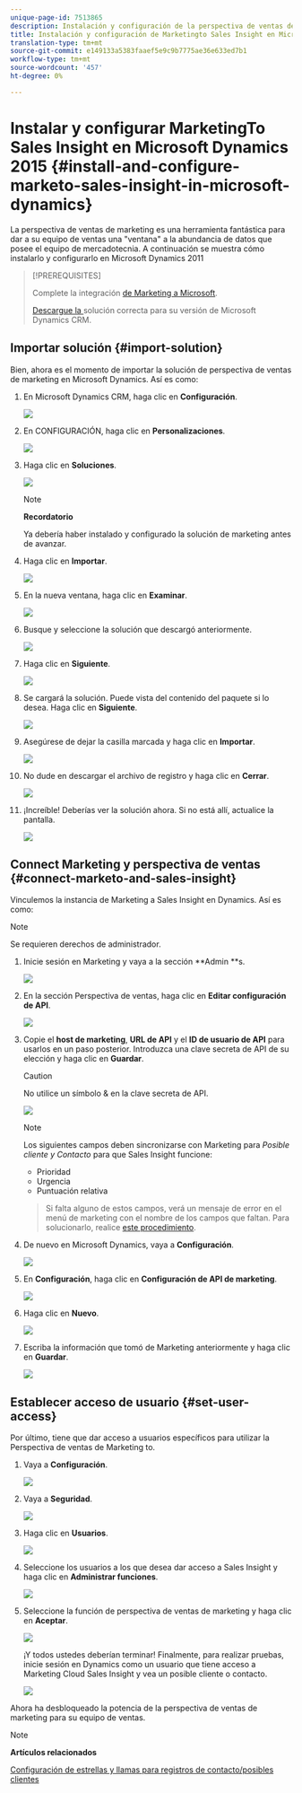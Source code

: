 ```yaml
---
unique-page-id: 7513865
description: Instalación y configuración de la perspectiva de ventas de marketing en Microsoft Dynamics 2015 - Documentos de marketing - Documentación del producto
title: Instalación y configuración de Marketingto Sales Insight en Microsoft Dynamics 2015
translation-type: tm+mt
source-git-commit: e149133a5383faaef5e9c9b7775ae36e633ed7b1
workflow-type: tm+mt
source-wordcount: '457'
ht-degree: 0%

---
```



# Instalar y configurar MarketingTo Sales Insight en Microsoft Dynamics 2015 {#install-and-configure-marketo-sales-insight-in-microsoft-dynamics}

La perspectiva de ventas de marketing es una herramienta fantástica para dar a su equipo de ventas una &quot;ventana&quot; a la abundancia de datos que posee el equipo de mercadotecnia. A continuación se muestra cómo instalarlo y configurarlo en Microsoft Dynamics 2011

>[!PREREQUISITES]
>
>Complete la integración [de Marketing a Microsoft](http://docs.marketo.com/x/ZwBd).
>
>[Descargue la ](http://docs.marketo.com/x/LoJo) solución correcta para su versión de Microsoft Dynamics CRM.

## Importar solución {#import-solution}

Bien, ahora es el momento de importar la solución de perspectiva de ventas de marketing en Microsoft Dynamics. Así es como:

1. En Microsoft Dynamics CRM, haga clic en **Configuración**.

   ![](assets/image2014-12-12-9-3a4-3a56.png)

1. En CONFIGURACIÓN, haga clic en **Personalizaciones**.

   ![](assets/image2015-4-29-14-3a22-3a1.png)

1. Haga clic en **Soluciones**.

   ![](assets/image2014-12-12-9-3a5-3a17.png)

   >[!NOTE]
   >
   >**Recordatorio**
   >
   >
   >Ya debería haber instalado y configurado la solución de marketing antes de avanzar.

1. Haga clic en **Importar**.

   ![](assets/image2014-12-12-9-3a5-3a27.png)

1. En la nueva ventana, haga clic en **Examinar**.

   ![](assets/image2014-12-12-9-3a5-3a36.png)

1. Busque y seleccione la solución que descargó anteriormente.

   ![](assets/image2014-12-12-9-3a5-3a45.png)

1. Haga clic en **Siguiente**.

   ![](assets/image2014-12-12-9-3a5-3a55.png)

1. Se cargará la solución. Puede vista del contenido del paquete si lo desea. Haga clic en **Siguiente**.

   ![](assets/image2014-12-12-9-3a6-3a10.png)

1. Asegúrese de dejar la casilla marcada y haga clic en **Importar**.

   ![](assets/image2014-12-12-9-3a6-3a19.png)

1. No dude en descargar el archivo de registro y haga clic en **Cerrar**.

   ![](assets/image2014-12-12-9-3a6-3a29.png)

1. ¡Increíble! Deberías ver la solución ahora. Si no está allí, actualice la pantalla.

   ![](assets/image2014-12-12-9-3a6-3a40.png)

## Connect Marketing y perspectiva de ventas {#connect-marketo-and-sales-insight}

Vinculemos la instancia de Marketing a Sales Insight en Dynamics. Así es como:

>[!NOTE]
>
>Se requieren derechos de administrador.

1. Inicie sesión en Marketing y vaya a la sección **Admin **s.

   ![](assets/image2014-12-12-9-3a6-3a50.png)

1. En la sección Perspectiva de ventas, haga clic en **Editar configuración de API**.

   ![](assets/image2014-12-12-9-3a7-3a0.png)

1. Copie el **host de marketing**, **URL de API** y el **ID de usuario de API** para usarlos en un paso posterior. Introduzca una clave secreta de API de su elección y haga clic en **Guardar**.

   >[!CAUTION]
   >
   >No utilice un símbolo &amp; en la clave secreta de API.

   ![](assets/image2014-12-12-9-3a7-3a9.png)

   >[!NOTE]
   >
   >Los siguientes campos deben sincronizarse con Marketing para *Posible cliente y Contacto* para que Sales Insight funcione:
   >
   >    
   >    
   >    * Prioridad
   >    * Urgencia
   >    * Puntuación relativa

   >    
   >    
   >Si falta alguno de estos campos, verá un mensaje de error en el menú de marketing con el nombre de los campos que faltan. Para solucionarlo, realice [este procedimiento](../../../../product-docs/marketo-sales-insight/msi-for-microsoft-dynamics/setting-up-and-using/required-fields-for-syncing-marketo-with-dynamics.md).

1. De nuevo en Microsoft Dynamics, vaya a **Configuración**.

   ![](assets/image2014-12-12-9-3a7-3a25.png)

1. En **Configuración**, haga clic en **Configuración de API de marketing**.

   ![](assets/image2014-12-12-9-3a7-3a34.png)

1. Haga clic en **Nuevo**.

   ![](assets/image2014-12-12-9-3a8-3a8.png)

1. Escriba la información que tomó de Marketing anteriormente y haga clic en **Guardar**.

   ![](assets/image2014-12-12-9-3a8-3a17.png)

## Establecer acceso de usuario {#set-user-access}

Por último, tiene que dar acceso a usuarios específicos para utilizar la Perspectiva de ventas de Marketing to.

1. Vaya a **Configuración**.

   ![](assets/image2014-12-12-9-3a8-3a34.png)

1. Vaya a **Seguridad**.

   ![](assets/image2015-4-29-14-3a56-3a33.png)

1. Haga clic en **Usuarios**.

   ![](assets/image2015-4-29-14-3a57-3a46.png)

1. Seleccione los usuarios a los que desea dar acceso a Sales Insight y haga clic en **Administrar funciones**.

   ![](assets/image2015-4-29-14-3a59-3a31.png)

1. Seleccione la función de perspectiva de ventas de marketing y haga clic en **Aceptar**.

   ![](assets/image2014-12-12-9-3a9-3a22.png)

   ¡Y todos ustedes deberían terminar! Finalmente, para realizar pruebas, inicie sesión en Dynamics como un usuario que tiene acceso a Marketing Cloud Sales Insight y vea un posible cliente o contacto.

   ![](assets/image2015-4-29-15-3a2-3a27.png)

Ahora ha desbloqueado la potencia de la perspectiva de ventas de marketing para su equipo de ventas.

>[!NOTE]
>
>**Artículos relacionados**
>
>[Configuración de estrellas y llamas para registros de contacto/posibles clientes](http://docs.marketo.com/x/BICMAg)

